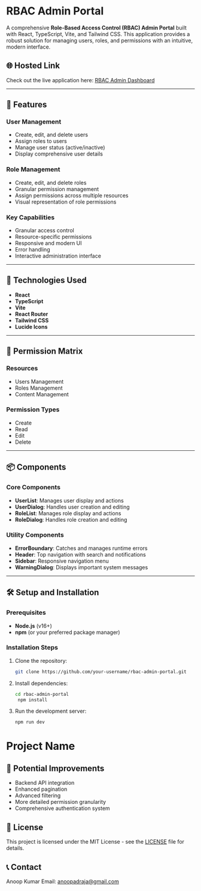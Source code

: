 # RBAC Admin Portal

A comprehensive **Role-Based Access Control (RBAC) Admin Portal** built with React, TypeScript, Vite, and Tailwind CSS. This application provides a robust solution for managing users, roles, and permissions with an intuitive, modern interface.

## 🌐 Hosted Link
Check out the live application here: [RBAC Admin Dashboard](https://rbac-admin-dashboard-eta.vercel.app/)

---

## 🌟 Features

### **User Management**
- Create, edit, and delete users
- Assign roles to users
- Manage user status (active/inactive)
- Display comprehensive user details

### **Role Management**
- Create, edit, and delete roles
- Granular permission management
- Assign permissions across multiple resources
- Visual representation of role permissions

### **Key Capabilities**
- Granular access control
- Resource-specific permissions
- Responsive and modern UI
- Error handling
- Interactive administration interface

---

## 🚀 Technologies Used
- **React**
- **TypeScript**
- **Vite**
- **React Router**
- **Tailwind CSS**
- **Lucide Icons**

---

## 🔐 Permission Matrix

### **Resources**
- Users Management
- Roles Management
- Content Management

### **Permission Types**
- Create
- Read
- Edit  
- Delete

---

## 📦 Components

### **Core Components**
- **UserList**: Manages user display and actions
- **UserDialog**: Handles user creation and editing
- **RoleList**: Manages role display and actions
- **RoleDialog**: Handles role creation and editing

### **Utility Components**
- **ErrorBoundary**: Catches and manages runtime errors
- **Header**: Top navigation with search and notifications
- **Sidebar**: Responsive navigation menu
- **WarningDialog**: Displays important system messages

---

## 🛠 Setup and Installation

### **Prerequisites**
- **Node.js** (v16+)
- **npm** (or your preferred package manager)

### **Installation Steps**
1. Clone the repository:
   ```bash
   git clone https://github.com/your-username/rbac-admin-portal.git

2. Install dependencies:
   ```bash
   cd rbac-admin-portal
    npm install

3. Run the development server:
   ```bash
   npm run dev

# Project Name

## 🚧 Potential Improvements

- Backend API integration
- Enhanced pagination
- Advanced filtering
- More detailed permission granularity
- Comprehensive authentication system

## 📝 License

This project is licensed under the MIT License - see the [LICENSE](LICENSE) file for details.

## 📞 Contact

Anoop Kumar 
Email: [anoopadraja@gmail.com](mailto:anoopadraja@gmail.com)


